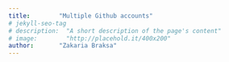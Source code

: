 ```yaml
---
title:        "Multiple Github accounts"
# jekyll-seo-tag
# description:  "A short description of the page's content"
# image:        "http://placehold.it/400x200"
author:       "Zakaria Braksa"
---
```



